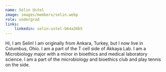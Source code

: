```yaml
---
name: Selin Ustel
image: images/members/selin.webp
role: undergrad
links:
    linkedin: selin-ustel-b64a26b5
---
```


Hi, I am Selin! I am originally from Ankara, Turkey, but I now live in Columbus, Ohio. I am a part of the T cell side of Akkaya Lab. I am a Microbiology major with a minor in bioethics and medical laboratory science. I am a part of the microbiology and bioethics club and play tennis on the side.